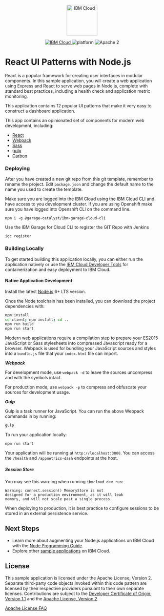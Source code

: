 <p align="center">
    <a href="http://kitura.io/">
        <img src="https://landscape.cncf.io/logos/ibm-member.svg" height="100" alt="IBM Cloud">
    </a>
</p>

<p align="center">
    <a href="https://cloud.ibm.com">
    <img src="https://img.shields.io/badge/IBM%20Cloud-powered-blue.svg" alt="IBM Cloud">
    </a>
    <img src="https://img.shields.io/badge/platform-node-lightgrey.svg?style=flat" alt="platform">
    <img src="https://img.shields.io/badge/license-Apache2-blue.svg?style=flat" alt="Apache 2">
</p>

# React UI Patterns with Node.js

React is a popular framework for creating user interfaces in modular components. In this sample application, you will create a web application using Express and React to serve web pages in Node.js, complete with standard best practices, including a health check and application metric monitoring.

This application contains 12 popular UI patterns that make it very easy to construct a dashboard application.

This app contains an opinionated set of components for modern web development, including:

* [React](https://facebook.github.io/react/)
* [Webpack](https://webpack.github.io/)
* [Sass](http://sass-lang.com/) 
* [gulp](http://gulpjs.com/)
* [Carbon](https://www.carbondesignsystem.com/)

### Deploying 

After you have created a new git repo from this git template, remember to rename the project.
Edit `package.json` and change the default name to the name you used to create the template.

Make sure you are logged into the IBM Cloud using the IBM Cloud CLI and have access 
to you development cluster. If you are using Openshift make sure you have logged into Openshift CLI on the command line.

```$bash
npm i -g @garage-catalyst/ibm-garage-cloud-cli
```

Use the IBM Garage for Cloud CLI to register the GIT Repo with Jenkins 

```$bash
igc register
```
### Building Locally

To get started building this application locally, you can either run the application natively or use the [IBM Cloud Developer Tools](https://cloud.ibm.com/docs/cli?topic=cloud-cli-getting-started) for containerization and easy deployment to IBM Cloud.

#### Native Application Development

Install the latest [Node.js](https://nodejs.org/en/download/) 6+ LTS version.

Once the Node toolchain has been installed, you can download the project dependencies with:

```bash
npm install
cd client; npm install; cd ..
npm run build
npm run start
```

Modern web applications require a compilation step to prepare your ES2015 JavaScript or Sass stylesheets into compressed Javascript ready for a browser. Webpack is used for bundling your JavaScript sources and styles into a `bundle.js` file that your `index.html` file can import. 

***Webpack***

For development mode, use `webpack -d` to leave the sources uncompress and with the symbols intact.

For production mode, use `webpack -p` to compress and obfuscate your sources for development usage.

***Gulp***

Gulp is a task runner for JavaScript. You can run the above Webpack commands in by running:
```bash
gulp
```

To run your application locally:
```bash
npm run start
```

Your application will be running at `http://localhost:3000`.  You can access the `/health` and `/appmetrics-dash` endpoints at the host.

<!--
#### IBM Cloud Developer Tools

Install [IBM Cloud Developer Tools](https://cloud.ibm.com/docs/cli?topic=cloud-cli-getting-started) on your machine by running the following command:
```
curl -sL https://ibm.biz/idt-installer | bash
```

Your application will be compiled with Docker containers. To compile and run your app, run:
```bash
ibmcloud dev build
ibmcloud dev run
```

This will launch your application locally. When you are ready to deploy to IBM Cloud on Cloud Foundry or Kubernetes, run one of the following commands:
```bash
ibmcloud dev deploy -t buildpack
ibmcloud dev deploy -t container
```

You can build and debug your app locally with:
```bash
ibmcloud dev build --debug
ibmcloud dev debug
```
-->

##### Session Store

You may see this warning when running `ibmcloud dev run`:
```
Warning: connect.session() MemoryStore is not
designed for a production environment, as it will leak
memory, and will not scale past a single process.
```

When deploying to production, it is best practice to configure sessions to be stored in an external persistence service.

## Next Steps

* Learn more about augmenting your Node.js applications on IBM Cloud with the [Node Programming Guide](https://cloud.ibm.com/docs/node?topic=nodejs-getting-started).
* Explore other [sample applications](https://cloud.ibm.com/developer/appservice/starter-kits) on IBM Cloud.

## License

This sample application is licensed under the Apache License, Version 2. Separate third-party code objects invoked within this code pattern are licensed by their respective providers pursuant to their own separate licenses. Contributions are subject to the [Developer Certificate of Origin, Version 1.1](https://developercertificate.org/) and the [Apache License, Version 2](https://www.apache.org/licenses/LICENSE-2.0.txt).

[Apache License FAQ](https://www.apache.org/foundation/license-faq.html#WhatDoesItMEAN)



